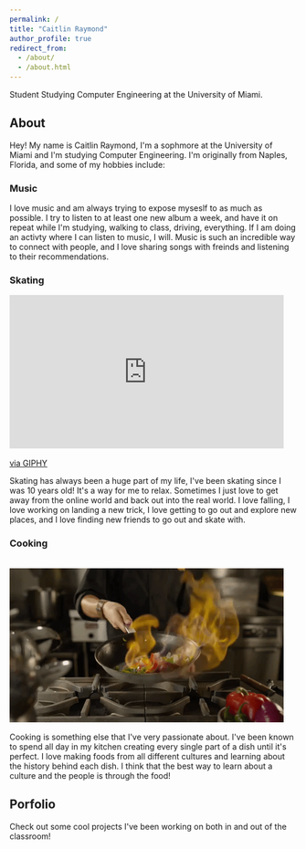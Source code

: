 ```yaml
---
permalink: /
title: "Caitlin Raymond"
author_profile: true
redirect_from: 
  - /about/
  - /about.html
---
```



Student Studying Computer Engineering at the University of Miami.

## About

Hey! My name is Caitlin Raymond, I'm a sophmore at the University of Miami and I'm studying Computer Engineering. I'm originally from Naples, Florida, and some of my hobbies include:


### Music 

I love music and am always trying to expose myseslf to as much as possible. I try to listen to at least one new album a week, and have it on repeat while I'm studying, walking to class, driving, everything. If I am doing an activty where I can listen to music, I will. Music is such an incredible way to connect with people, and I love sharing songs with freinds and listening to their recommendations. 


### Skating 

<iframe src="https://giphy.com/embed/3o7qDFoXt22QsZVey4" width="480" height="269" style="" frameBorder="0" class="giphy-embed" allowFullScreen></iframe><p><a href="https://giphy.com/gifs/kingoftheroad-viceland-king-of-the-road-3o7qDFoXt22QsZVey4">via GIPHY</a></p>

Skating has always been a huge part of my life, I've been skating since I was 10 years old! It's a way for me to relax. Sometimes I just love to get away from the online world and back out into the real world. I love falling, I love working on landing a new trick, I love getting to go out and explore new places, and I love finding new friends to go out and skate with. 


### Cooking

 <br/><img src='/images/Cooking.gif'>

 Cooking is something else that I've very passionate about. I've been known to spend all day in my kitchen creating every single part of a dish until it's perfect. I love making foods from all different cultures and learning about the history behind each dish. I think that the best way to learn about a culture and the people is through the food!

## Porfolio

Check out some cool projects I've been working on both in and out of the classroom!
